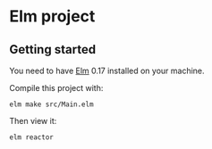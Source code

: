 # Elm project

## Getting started

You need to have [Elm](http://elm-lang.org/) 0.17 installed on your machine.

Compile this project with:

    elm make src/Main.elm

Then view it:

    elm reactor
